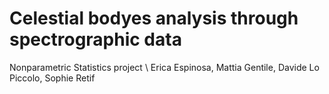 # Celestial bodyes analysis through spectrographic data
Nonparametric Statistics project \\
Erica Espinosa, Mattia Gentile, Davide Lo Piccolo, Sophie Retif
